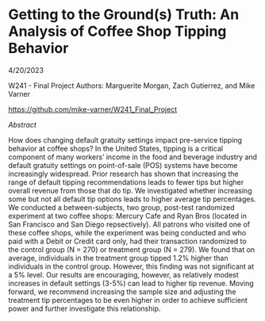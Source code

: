 # Getting to the Ground(s) Truth: An Analysis of Coffee Shop Tipping Behavior
4/20/2023

W241 - Final Project 
Authors: Marguerite Morgan, Zach Gutierrez, and Mike Varner

https://github.com/mike-varner/W241_Final_Project

_Abstract_

How does changing default gratuity settings impact pre-service tipping behavior at coffee shops? In the United States, tipping is a critical component of many workers’ income in the food and beverage industry and default gratuity settings on point-of-sale (POS) systems have become increasingly widespread. Prior research has shown that increasing the range of default tipping recommendations leads to fewer tips but higher overall revenue from those that do tip. We investigated whether increasing some but not all default tip options leads to higher average tip percentages. We conducted a between-subjects, two group, post-test randomized experiment at two coffee shops: Mercury Cafe and Ryan Bros (located in San Francisco and San Diego repsectively). All patrons who visited one of these coffee shops, while the experiment was being conducted and who paid with a Debit or Credit card only, had their transaction randomized to the control group (N = 270) or treatment group (N = 279). We found that on average, individuals in the treatment group tipped 1.2% higher than individuals in the control group. However, this finding was not significant at a 5% level. Our results are encouraging, however, as relatively modest increases in default settings (3-5%) can lead to higher tip revenue. Moving forward, we recommend increasing the sample size and adjusting the treatment tip percentages to be even higher in order to achieve sufficient power and further investigate this relationship.
